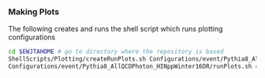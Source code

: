 ### Making Plots

The following creates and runs the shell script which runs plotting configurations

  ```bash
  cd $EWJTAHOME # go to directory where the repository is based
  ShellScripts/Plotting/createRunPlots.sh Configurations/event/Pythia8_AllQCDPhoton_HINppWinter16DR/ 'plot*.conf'
  Configurations/event/Pythia8_AllQCDPhoton_HINppWinter16DR/runPlots.sh # make the plots
  ```

